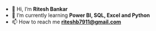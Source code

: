 - 👋 Hi, I’m **Ritesh Bankar**
- 🌱 I’m currently learning **Power BI, SQL, Excel and Python**
- 📫 How to reach me **riteshb7911@gmail.com**

<!---
Riteshb7911/Riteshb7911 is a ✨ special ✨ repository because its `README.md` (this file) appears on your GitHub profile.
You can click the Preview link to take a look at your changes.
--->
